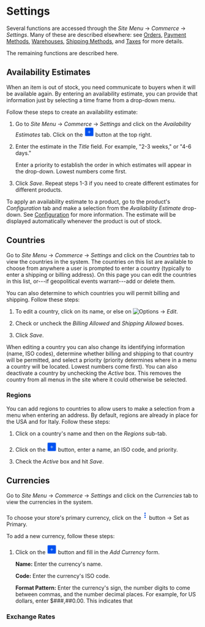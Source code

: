 # Settings

Several functions are accessed through the *Site Menu* &rarr; *Commerce* &rarr;
*Settings*. Many of these are described elsewhere: see 
[Orders](web/liferay-emporio/documentation/-knowledge_base/7_1/orders),
[Payment Methods](web/liferay-emporio/documentation/-knowledge_base/7_1/payment-methods),
[Warehouses](web/liferay-emporio/documentation/-knowledge_base/7_1/warehouses),
[Shipping Methods](web/liferay-emporio/documentation/-knowledge_base/7_1/shipping-methods),
and [Taxes](web/liferay-emporio/documentation/-knowledge_base/7_1/taxes)
for more details.

The remaining functions are described here.

## Availability Estimates

When an item is out of stock, you need communicate to buyers when it will be
available again. By entering an availability estimate, you can provide that
information just by selecting a time frame from a drop-down menu.

Follow these steps to create an availability estimate:

1.  Go to *Site Menu* &rarr; *Commerce* &rarr; *Settings* and click on the
    *Availability Estimates* tab. Click on the ![Add](../../images/icon-add.png)
    button at the top right.

2.  Enter the estimate in the *Title* field. For example, "2-3 weeks," or "4-6
    days."

    Enter a priority to establish the order in which estimates will appear in
    the drop-down. Lowest numbers come first.

3.  Click *Save*. Repeat steps 1-3 if you need to create different estimates for
    different products.

To apply an availability estimate to a product, go to the product's
*Configuration* tab and make a selection from the *Availability Estimate*
drop-down. See
[Configuration](web/liferay-emporio/documentation/-knowledge_base/7_1/configuration#inventory)
for more information. The estimate will be displayed automatically whenever the
product is out of stock.

## Countries

Go to *Site Menu* &rarr; *Commerce* &rarr; *Settings* and click on the
*Countries* tab to view the countries in the system. The countries on this list
are available to choose from anywhere a user is prompted to enter a country
(typically to enter a shipping or billing address). On this page you can edit
the countries in this list, or---if geopolitical events warrant---add or delete
them.

You can also determine to which countries you will permit billing and shipping.
Follow these steps:

1.  To edit a country, click on its name, or else on
    ![Options](../../images/icon-options) &rarr; *Edit*.

2.  Check or uncheck the *Billing Allowed* and *Shipping Allowed* boxes.

3.  Click *Save*.

When editing a country you can also change its identifying information (name,
ISO codes), determine whether billing and shipping to that country will be
permitted, and select a priority (priority determines where in a menu a country
will be located. Lowest numbers come first). You can also deactivate a country
by unchecking the *Active* box. This removes the country from all menus in the
site where it could otherwise be selected.

### Regions

You can add regions to countries to allow users to make a selection from a menu
when entering an address. By default, regions are already in place for the USA
and for Italy. Follow these steps:

1.  Click on a country's name and then on the *Regions* sub-tab.

2.  Click on the ![Add](../../images/icon-add.png) button, enter a name, an ISO
    code, and priority.

3.  Check the *Active* box and hit *Save*.

## Currencies

Go to *Site Menu* &rarr; *Commerce* &rarr; *Settings* and click on the
*Currencies* tab to view the currencies in the system.

To choose your store's primary currency, click on the
![Options](../../images/icon-options.png) button &rarr; Set as Primary.

To add a new currency, follow these steps:

1.  Click on the ![Add](../../images/icon-add.png) button and fill in the *Add
    Currency* form.

    **Name:** Enter the currency's name.

    **Code:** Enter the currency's ISO code.

    **Format Pattern:** Enter the currency's sign, the number digits to come
    between commas, and the number decimal places. For example, for US dollars,
    enter $###,##0.00. This indicates that 

    
    
    
    
    
### Exchange Rates
